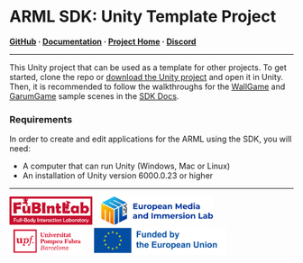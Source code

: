 # ARML SDK: Unity Template Project
**[GitHub](https://github.com/fubilab/arml-sdk) ·
  [Documentation](https://fubilab.github.io/arml-sdk/) ·
  [Project Home](https://emil-xr.eu/lighthouse-projects/upf-ar-magic-lantern/) ·
  [Discord](https://discord.gg/zWZT3yKf4q)**
<hr size="1" />

This Unity project that can be used as a template for other projects. To get started, clone the repo or [download the Unity project](https://github.com/fubilab/arml-sdk/releases/download/pre-release/unity-arml-sdk-v0.1.0.zip) and open it in Unity. Then, it is recommended to follow the walkthroughs for the [WallGame](https://fubilab.github.io/arml-sdk/docs/wallgame.html) and [GarumGame](https://fubilab.github.io/arml-sdk/docs/garumgame.html) sample scenes in the [SDK Docs](https://fubilab.github.io/arml-sdk/).

### Requirements

In order to create and edit applications for the ARML using the SDK, you will need:
-	A computer that can run Unity (Windows, Mac or Linux)
-	An installation of Unity version 6000.0.23 or higher

<hr size="1">
<a href="https://www.upf.edu/web/fubintlab">
<img src="../arml-website/docs/images/FubIntLab.jpg" height="50" margin="5"/></a>
&nbsp;&nbsp;
<a href="https://emil-xr.eu">
<img src="../arml-website/docs/images/emil-logo.png" height="50"/></a>
&nbsp;&nbsp;
<a href="https://upf.edu">
<img src="../arml-website/docs/images/UPF.png" height="50"/></a>
&nbsp;&nbsp;
<img src="../arml-website/docs/images/funded-by-the-eu.png" height="50" />
